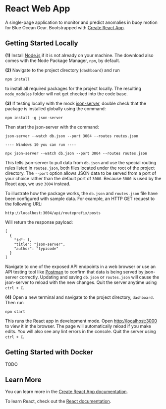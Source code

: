 # React Web App

A single-page application to monitor and predict anomalies in buoy motion for Blue Ocean Gear. Bootstrapped with [Create React App](https://github.com/facebook/create-react-app).

## Getting Started Locally

**(1)** Install [Node.js](https://nodejs.org/en/download/) if it is not already on your machine. The download also comes with the Node Package Manager, `npm`, by default.

**(2)** Navigate to the project directory (`dashboard`) and run
```
npm install
```
to install all required packages for the project locally. The resulting `node_modules` folder will not get checked into the code base.

**(3)** If testing locally with the mock [json-server](https://www.npmjs.com/package/json-server), double check that the package is installed globally using the command:
```
npm install -g json-server
```

Then start the json-server with the command:
```
json-server --watch db.json --port 3004 --routes routes.json

---- Windows 10 you can run ----

npx json-server --watch db.json --port 3004 --routes routes.json

```

This tells json-server to pull data from `db.json` and use the special routing rules listed in `routes.json`, both files located under the root of the project directory. The `--port` option allows JSON data to be served from a port of your choice rather than the default port of `3000`. Because `3000` is used by the React app, we use `3004` instead. 

To illustrate how the package works, the `db.json` and `routes.json` file have been configured with sample data. For example, an HTTP GET request to the following URL:

```
http://localhost:3004/api/routeprefix/posts
```

Will return the response payload:
```
[
  {
    "id": 1,
    "title": "json-server",
    "author": "typicode"
  }
]
```

Navigate to one of the exposed API endpoints in a web browser or use an API testing tool like [Postman](https://www.postman.com/) to confirm that data is being served by json-server correctly. Updating and saving `db.json` or `routes.json` will cause the json-server to reload with the new changes. Quit the server anytime using `ctrl + C`.

**(4)** Open a new terminal and navigate to the project directory, `dashboard`. Then run
```
npm start
```

This runs the React app in development mode. Open [http://localhost:3000](http://localhost:3000) to view it in the browser. The page will automatically reload if you make edits. You will also see any lint errors in the console. Quit the server using `ctrl + C`.

## Getting Started with Docker
TODO 


## Learn More

You can learn more in the [Create React App documentation](https://facebook.github.io/create-react-app/docs/getting-started).

To learn React, check out the [React documentation](https://reactjs.org/).

